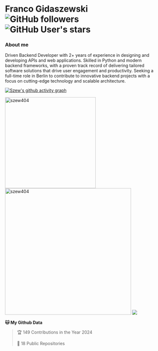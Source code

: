 # Franco Gidaszewski &nbsp; <img src="https://komarev.com/ghpvc/?username=szew404" alt="" /> ![GitHub followers](https://img.shields.io/github/followers/szew404) ![GitHub User's stars](https://img.shields.io/github/stars/szew404)

### About me
Driven Backend Developer with 2+ years of experience in designing and developing APIs and web applications. Skilled in Python and modern backend frameworks, with a proven track record of delivering tailored software solutions that drive user engagement and productivity. Seeking a full-time role in Berlin to contribute to innovative backend projects with a focus on cutting-edge technology and scalable architecture.

[![Szew's github activity graph](https://github-readme-activity-graph.vercel.app/graph?username=szew404&theme=github-compact)](https://github.com/ashutosh00710/github-readme-activity-graph)


<p align="left">
 <a href="https://github.com/ryo-ma/github-profile-trophy">
  <img src="https://github-readme-stats.vercel.app/api/top-langs/?username=szew404&theme=vue-dark&show_icons=true&hide_border=true&layout=compact" alt="szew404" width="300" />
 </a>
 <img src="https://github-readme-streak-stats.herokuapp.com/?user=szew404&theme=vue-dark&hide_border=true" alt="szew404" width="417" />
 <img src="https://github-readme-stats.vercel.app/api?username=szew404&show_icons=true&theme=vue-dark" />
</p>

<!--START_SECTION:waka-->

**🐱 My Github Data** 

> 🏆 149 Contributions in the Year 2024
 > 
> 📜 18 Public Repositories 
 > 


<!--END_SECTION:waka-->
</details> 
